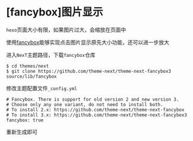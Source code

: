 
# [fancybox]图片显示

`hexo`页面大小有限，如果图片过大，会缩放在页面中

使用[fancybox](https://github.com/theme-next/theme-next-fancybox3)能够实现点击图片显示原先大小功能，还可以进一步放大

进入`NexT`主题路径，下载`fancybox`仓库

```
$ cd themes/next
$ git clone https://github.com/theme-next/theme-next-fancybox3 source/lib/fancybox
```

修改主题配置文件`_config.yml`

```
# Fancybox. There is support for old version 2 and new version 3.
# Choose only any one variant, do not need to install both.
# To install 2.x: https://github.com/theme-next/theme-next-fancybox
# To install 3.x: https://github.com/theme-next/theme-next-fancybox3
fancybox: true
```

重新生成即可